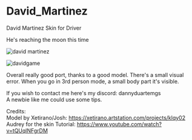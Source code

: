 # David_Martinez
David Martinez Skin for Driver

He's reaching the moon this time

![david martinez](https://github.com/dannyduartemgs/DavidMartinez/assets/165226477/4d8a6948-80eb-4795-bd0a-c5a8af6bc4a4)

![davidgame](https://github.com/dannyduartemgs/DavidMartinez/assets/165226477/ba98caf9-ad5a-4e00-a40f-65a847e2806d)


Overall really good port, thanks to a good model. There's a small visual error. When you go in 3rd person mode, a small body part it's visible. 

If you wish to contact me here's my discord: dannyduartemgs <br />
A newbie like me could use some tips. 

Credits: <br />
Model by Xetirano/Josh: https://xetirano.artstation.com/projects/klqy02 <br />
Audrey for the skin Tutorial: https://www.youtube.com/watch?v=tQUqlNFgrDM <br />

